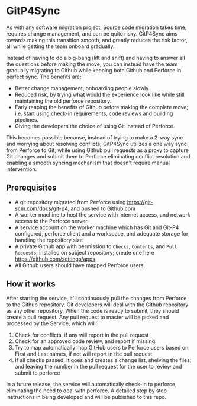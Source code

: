 # GitP4Sync

As with any software migration project, Source code migration takes time, requires change management, and can be quite risky.
GitP4Sync aims towards making this transition smooth, and greatly reduces the risk factor, all while getting the team onboard gradually.

Instead of having to do a big-bang (lift and shift) and having to answer all the questions before making the move, you can instead have the team gradually migrating to Github while keeping both Github and Perforce in perfect sync.
The benefits are:
- Better change management, onboarding people slowly
- Reduced risk, by trying what would the experience look like while still maintaining the old perforce repository.
- Early reaping the benefits of Github before making the complete move; i.e. start using check-in requirements, code reviews and building pipelines.
- Giving the developers the choice of using Git instead of Perforce.

This becomes possible because, instead of trying to make a 2-way sync and worrying about resolving conflicts; GitP4Sync utilizes a one way sync from Perforce to Git, while using Github pull requests as a proxy to capture Git changes and submit them to Perforce eliminating conflict resolution and enabling a smooth syncing mechanism that doesn't require manual intervention.

## Prerequisites
- A git repository migrated from Perforce using https://git-scm.com/docs/git-p4, and pushed to Github.com
- A worker machine to host the service with internet access, and network access to the Perforce server.
- A service account on the worker machine which has Git and Git-P4 configured, perforce client and a workspace, and adequate storage for handling the repository size
- A private Github app with permission to `Checks`, `Contents`, and `Pull Requests`, installed on subject repository; create one here https://github.com/settings/apps
- All Github users should have mapped Perforce users.

## How it works
After starting the service, it'll continuously pull the changes from Perforce to the Github repository.
Git developers will deal with the Github repository as any other repository, When the code is ready to submit, they should create a pull request.
Any pull request to master will be picked and processed by the Service, which will:
1. Check for conflicts, if any will report in the pull request
2. Check for an approved code review, and report if missing.
3. Try to map automatically map GitHub users to Perforce users based on First and Last names, if not will report in the pull request
4. If all checks passed, it goes and creates a change list, shelving the files; and leaving the number in the pull request for the user to review and submit to perforce

In a future release, the service will automatically check-in to perforce, eliminating the need to deal with perforce.
A detailed step by step instructions in being developed and will be published to this repo.
